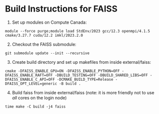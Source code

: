 # Build Instructions for FAISS

1. Set up modules on Compute Canada:
```
module --force purge;module load StdEnv/2023 gcc/12.3 openmpi/4.1.5 cmake/3.27.7 cuda/12.2 imkl/2023.2.0
```
2. Checkout the FAISS submodule:
```
git submodule update --init --recursive
```
3. Create build directory and set up makefiles from inside external/faiss:
```
cmake -DFAISS_ENABLE_GPU=ON -DFAISS_ENABLE_PYTHON=OFF -DFAISS_ENABLE_RAFT=OFF -DBUILD_TESTING=OFF -DBUILD_SHARED_LIBS=OFF -DFAISS_ENABLE_C_API=OFF -DCMAKE_BUILD_TYPE=Release -DFAISS_OPT_LEVEL=generic -B build .
```
4. Build faiss from inside external/faiss (note: it is more friendly not to use *all* cores on the login node)
```
time make -C build -j4 faiss
```

